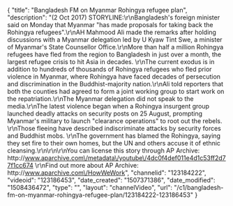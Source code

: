 {
    "title": "Bangladesh FM on Myanmar Rohingya refugee plan",
    "description": "(2 Oct 2017) STORYLINE:\r\nBangladesh's foreign minister said on Monday that Myanmar \"has made proposals for taking back the Rohingya refugees\".\r\nAH Mahmood Ali made the remarks after holding discussions with a Myanmar delegation led by U Kyaw Tint Swe, a minister of Myanmar's State Counsellor Office.\r\nMore than half a million Rohingya refugees have fled from the region to Bangladesh in just over a month, the largest refugee crisis to hit Asia in decades. \r\nThe current exodus is in addition to hundreds of thousands of Rohingya refugees who fled prior violence in Myanmar, where Rohingya have faced decades of persecution and discrimination in the Buddhist-majority nation.\r\nAli told reporters that both the counties had agreed to form a joint working group to start work on the repatriation.\r\nThe Myanmar delegation did not speak to the media.\r\nThe latest violence began when a Rohingya insurgent group launched deadly attacks on security posts on 25 August, prompting Myanmar's military to launch \"clearance operations\" to root out the rebels. \r\nThose fleeing have described indiscriminate attacks by security forces and Buddhist mobs. \r\nThe government has blamed the Rohingya, saying they set fire to their own homes, but the UN and others accuse it of ethnic cleansing.\r\n\r\n\r\nYou can license this story through AP Archive: http:\/\/www.aparchive.com\/metadata\/youtube\/4dc0f4def011e4d1c53ff2d77f1cc674 \r\nFind out more about AP Archive: http:\/\/www.aparchive.com\/HowWeWork",
    "channelid": "123184222",
    "videoid": "123186453",
    "date_created": "1507371386",
    "date_modified": "1508436472",
    "type": "",
    "layout": "channelVideo",
    "url": "\/c1\/bangladesh-fm-on-myanmar-rohingya-refugee-plan\/123184222-123186453"
}